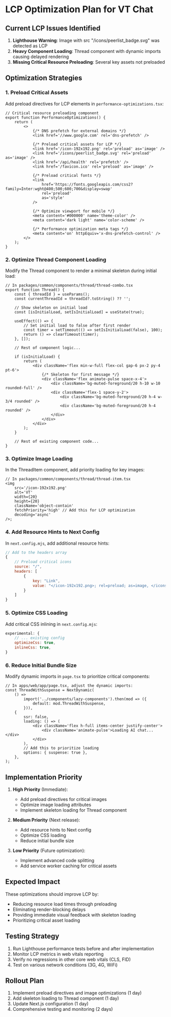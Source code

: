 # LCP Optimization Plan for VT Chat

## Current LCP Issues Identified

1. **Lighthouse Warning**: Image with src "/icons/peerlist_badge.svg" was detected as LCP
2. **Heavy Component Loading**: Thread component with dynamic imports causing delayed rendering
3. **Missing Critical Resource Preloading**: Several key assets not preloaded

## Optimization Strategies

### 1. Preload Critical Assets

Add preload directives for LCP elements in `performance-optimizations.tsx`:

```tsx
// Critical resource preloading component
export function PerformanceOptimizations() {
    return (
        <>
            {/* DNS prefetch for external domains */}
            <link href='//www.google.com' rel='dns-prefetch' />

            {/* Preload critical assets for LCP */}
            <link href='/icon-192x192.png' rel='preload' as='image' />
            <link href='/icons/peerlist_badge.svg' rel='preload' as='image' />
            <link href='/api/health' rel='prefetch' />
            <link href='/favicon.ico' rel='preload' as='image' />

            {/* Preload critical fonts */}
            <link
                href='https://fonts.googleapis.com/css2?family=Inter:wght@400;500;600;700&display=swap'
                rel='preload'
                as='style'
            />

            {/* Optimize viewport for mobile */}
            <meta content='#000000' name='theme-color' />
            <meta content='dark light' name='color-scheme' />

            {/* Performance optimization meta tags */}
            <meta content='on' httpEquiv='x-dns-prefetch-control' />
        </>
    );
}
```

### 2. Optimize Thread Component Loading

Modify the Thread component to render a minimal skeleton during initial load:

```tsx
// In packages/common/components/thread/thread-combo.tsx
export function Thread() {
    const { threadId } = useParams();
    const currentThreadId = threadId?.toString() ?? '';

    // Show skeleton on initial load
    const [isInitialLoad, setIsInitialLoad] = useState(true);

    useEffect(() => {
        // Set initial load to false after first render
        const timer = setTimeout(() => setIsInitialLoad(false), 100);
        return () => clearTimeout(timer);
    }, []);

    // Rest of component logic...

    if (isInitialLoad) {
        return (
            <div className='flex min-w-full flex-col gap-6 px-2 py-4 pt-6'>
                {/* Skeleton for first message */}
                <div className='flex animate-pulse space-x-4'>
                    <div className='bg-muted-foreground/20 h-10 w-10 rounded-full' />
                    <div className='flex-1 space-y-2'>
                        <div className='bg-muted-foreground/20 h-4 w-3/4 rounded' />
                        <div className='bg-muted-foreground/20 h-4 rounded' />
                    </div>
                </div>
            </div>
        );
    }

    // Rest of existing component code...
}
```

### 3. Optimize Image Loading

In the ThreadItem component, add priority loading for key images:

```tsx
// In packages/common/components/thread/thread-item.tsx
<img
    src='/icon-192x192.png'
    alt='VT'
    width={20}
    height={20}
    className='object-contain'
    fetchPriority='high' // Add this for LCP optimization
    decoding='async'
/>;
```

### 4. Add Resource Hints to Next Config

In `next.config.mjs`, add additional resource hints:

```js
// Add to the headers array
{
    // Preload critical icons
    source: "/",
    headers: [
        {
            key: "Link",
            value: "</icon-192x192.png>; rel=preload; as=image, </icons/peerlist_badge.svg>; rel=preload; as=image"
        }
    ]
}
```

### 5. Optimize CSS Loading

Add critical CSS inlining in `next.config.mjs`:

```js
experimental: {
    // ... existing config
    optimizeCss: true,
    inlineCss: true,
}
```

### 6. Reduce Initial Bundle Size

Modify dynamic imports in `page.tsx` to prioritize critical components:

```tsx
// In apps/web/app/page.tsx, adjust the dynamic imports:
const ThreadWithSuspense = NextDynamic(
    () =>
        import('../components/lazy-components').then(mod => ({
            default: mod.ThreadWithSuspense,
        })),
    {
        ssr: false,
        loading: () => (
            <div className='flex h-full items-center justify-center'>
                <div className='animate-pulse'>Loading AI chat...</div>
            </div>
        ),
        // Add this to prioritize loading
        options: { suspense: true },
    },
);
```

## Implementation Priority

1. **High Priority** (Immediate):
   - Add preload directives for critical images
   - Optimize image loading attributes
   - Implement skeleton loading for Thread component

2. **Medium Priority** (Next release):
   - Add resource hints to Next config
   - Optimize CSS loading
   - Reduce initial bundle size

3. **Low Priority** (Future optimization):
   - Implement advanced code splitting
   - Add service worker caching for critical assets

## Expected Impact

These optimizations should improve LCP by:

- Reducing resource load times through preloading
- Eliminating render-blocking delays
- Providing immediate visual feedback with skeleton loading
- Prioritizing critical asset loading

## Testing Strategy

1. Run Lighthouse performance tests before and after implementation
2. Monitor LCP metrics in web vitals reporting
3. Verify no regressions in other core web vitals (CLS, FID)
4. Test on various network conditions (3G, 4G, WiFi)

## Rollout Plan

1. Implement preload directives and image optimizations (1 day)
2. Add skeleton loading to Thread component (1 day)
3. Update Next.js configuration (1 day)
4. Comprehensive testing and monitoring (2 days)
